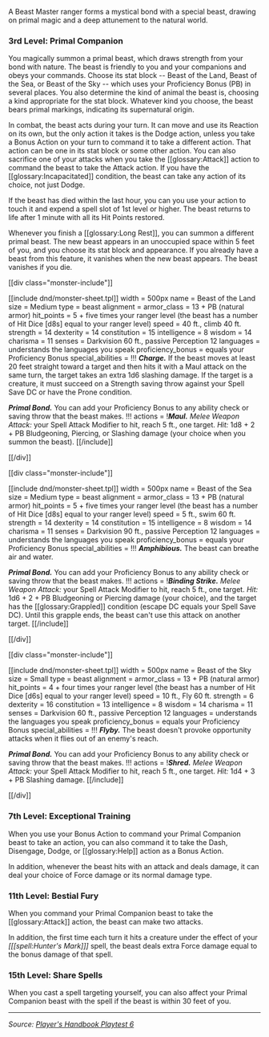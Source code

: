 A Beast Master ranger forms a mystical bond with a special beast, drawing on primal magic and a deep attunement to the natural world.

### 3rd Level: Primal Companion

You magically summon a primal beast, which draws strength from your bond with nature. The beast is friendly to you and your companions and obeys your commands. Choose its stat block -- Beast of the Land, Beast of the Sea, or Beast of the Sky -- which uses your Proficiency Bonus (PB) in several places. You also determine the kind of animal the beast is, choosing a kind appropriate for the stat block. Whatever kind you choose, the beast bears primal markings, indicating its supernatural origin.

In combat, the beast acts during your turn. It can move and use its Reaction on its own, but the only action it takes is the Dodge action, unless you take a Bonus Action on your turn to command it to take a different action. That action can be one in its stat block or some other action. You can also sacrifice one of your attacks when you take the [[glossary:Attack]] action to command the beast to take the Attack action. If you have the [[glossary:Incapacitated]] condition, the beast can take any action of its choice, not just Dodge.

If the beast has died within the last hour, you can you use your action to touch it and expend a spell slot of 1st level or higher. The beast returns to life after 1 minute with all its Hit Points restored.

Whenever you finish a [[glossary:Long Rest]], you can summon a different primal beast. The new beast appears in an unoccupied space within 5 feet of you, and you choose its stat block and appearance. If you already have a beast from this feature, it vanishes when the new beast appears. The beast vanishes if you die.

[[div class="monster-include"]]

[[include dnd/monster-sheet.tpl]]
width = 500px
name = Beast of the Land
size = Medium
type = beast
alignment = 
armor_class = 13 + PB (natural armor)
hit_points = 5 + five times your ranger level (the beast has a number of Hit Dice [d8s] equal to your ranger level)
speed = 40 ft., climb 40 ft.
strength = 14
dexterity = 14
constitution = 15
intelligence = 8
wisdom = 14
charisma = 11
senses = Darkvision 60 ft., passive Perception 12
languages = understands the languages you speak
proficiency_bonus = equals your Proficiency Bonus
special_abilities = !!!
***Charge.*** If the beast moves at least 20 feet straight toward a target and then hits it with a Maul attack on the same turn, the target takes an extra 1d6 slashing damage. If the target is a creature, it must succeed on a Strength saving throw against your Spell Save DC or have the Prone condition.

***Primal Bond.*** You can add your Proficiency Bonus to any ability check or saving throw that the beast makes.
!!!
actions = !***Maul.*** _Melee Weapon Attack:_ your Spell Attack Modifier to hit, reach 5 ft., one target. _Hit:_ 1d8 + 2 + PB Bludgeoning, Piercing, or Slashing damage (your choice when you summon the beast).
[[/include]]

[[/div]]

[[div class="monster-include"]]

[[include dnd/monster-sheet.tpl]]
width = 500px
name = Beast of the Sea
size = Medium
type = beast
alignment = 
armor_class = 13 + PB (natural armor)
hit_points = 5 + five times your ranger level (the beast has a number of Hit Dice [d8s] equal to your ranger level)
speed = 5 ft., swim 60 ft.
strength = 14
dexterity = 14
constitution = 15
intelligence = 8
wisdom = 14
charisma = 11
senses = Darkvision 90 ft., passive Perception 12
languages = understands the languages you speak
proficiency_bonus = equals your Proficiency Bonus
special_abilities = !!!
***Amphibious.*** The beast can breathe air and water.

***Primal Bond.*** You can add your Proficiency Bonus to any ability check or saving throw that the beast makes.
!!!
actions = !***Binding Strike.*** _Melee Weapon Attack:_ your Spell Attack Modifier to hit, reach 5 ft., one target. _Hit:_ 1d6 + 2 + PB Bludgeoning or Piercing damage (your choice), and the target has the [[glossary:Grappled]] condition (escape DC equals your Spell Save DC). Until this grapple ends, the beast can't use this attack on another target.
[[/include]]

[[/div]]

[[div class="monster-include"]]

[[include dnd/monster-sheet.tpl]]
width = 500px
name = Beast of the Sky
size = Small
type = beast
alignment = 
armor_class = 13 + PB (natural armor)
hit_points = 4 + four times your ranger level (the beast has a number of Hit Dice [d6s] equal to your ranger level)
speed = 10 ft., Fly 60 ft.
strength = 6
dexterity = 16
constitution = 13
intelligence = 8
wisdom = 14
charisma = 11
senses = Darkvision 60 ft., passive Perception 12
languages = understands the languages you speak
proficiency_bonus = equals your Proficiency Bonus
special_abilities = !!!
***Flyby.*** The beast doesn't provoke opportunity attacks when it flies out of an enemy's reach.

***Primal Bond.*** You can add your Proficiency Bonus to any ability check or saving throw that the beast makes.
!!!
actions = !***Shred.*** _Melee Weapon Attack:_ your Spell Attack Modifier to hit, reach 5 ft., one target. _Hit:_ 1d4 + 3 + PB Slashing damage.
[[/include]]

[[/div]]

### 7th Level: Exceptional Training

When you use your Bonus Action to command your Primal Companion beast to take an action, you can also command it to take the Dash, Disengage, Dodge, or [[glossary:Help]] action as a Bonus Action.

In addition, whenever the beast hits with an attack and deals damage, it can deal your choice of Force damage or its normal damage type.

### 11th Level: Bestial Fury

When you command your Primal Companion beast to take the [[glossary:Attack]] action, the beast can make two attacks.

In addition, the first time each turn it hits a creature under the effect of your _[[[spell:Hunter's Mark]]]_ spell, the beast deals extra Force damage equal to the bonus damage of that spell.

### 15th Level: Share Spells

When you cast a spell targeting yourself, you can also affect your Primal Companion beast with the spell if the beast is within 30 feet of you.

----

_Source: [Player's Handbook Playtest 6](https://www.dndbeyond.com/sources/ua/ph-playtest-6)_
